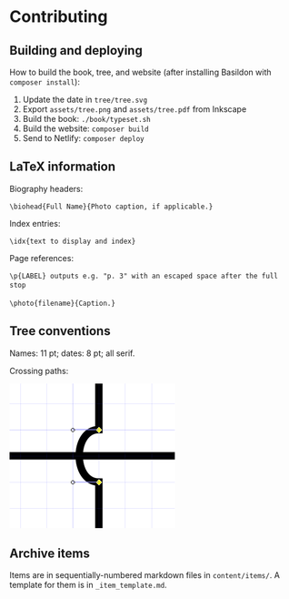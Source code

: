 Contributing
============

## Building and deploying

How to build the book, tree, and website
(after installing Basildon with `composer install`):

1. Update the date in `tree/tree.svg`
2. Export `assets/tree.png` and `assets/tree.pdf` from Inkscape
3. Build the book: `./book/typeset.sh`
5. Build the website: `composer build`
6. Send to Netlify: `composer deploy`

## LaTeX information

Biography headers:

	\biohead{Full Name}{Photo caption, if applicable.}

Index entries:

	\idx{text to display and index}

Page references:

	\p{LABEL} outputs e.g. "p. 3" with an escaped space after the full stop

    \photo{filename}{Caption.}

## Tree conventions

Names: 11 pt; dates: 8 pt; all serif.

Crossing paths:

![Paths crossing](tree/path-jumping.png)

## Archive items

Items are in sequentially-numbered markdown files in `content/items/`.
A template for them is in `_item_template.md`.
